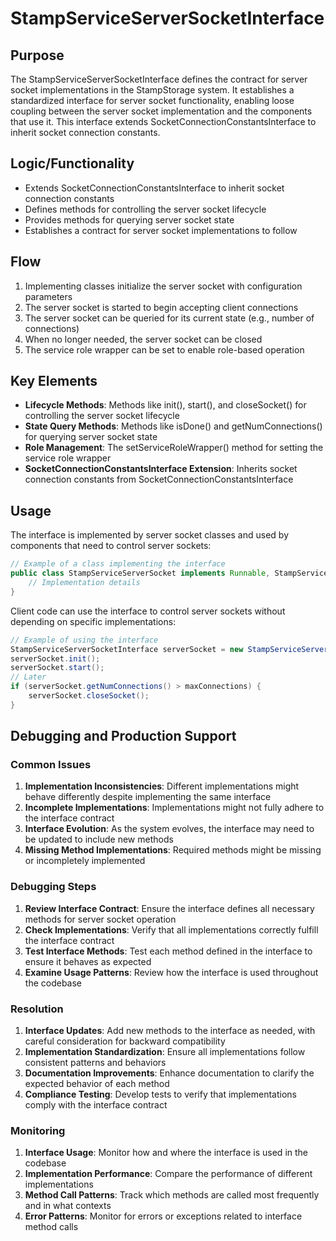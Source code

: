 # StampServiceServerSocketInterface

## Purpose
The StampServiceServerSocketInterface defines the contract for server socket implementations in the StampStorage system. It establishes a standardized interface for server socket functionality, enabling loose coupling between the server socket implementation and the components that use it. This interface extends SocketConnectionConstantsInterface to inherit socket connection constants.

## Logic/Functionality
- Extends SocketConnectionConstantsInterface to inherit socket connection constants
- Defines methods for controlling the server socket lifecycle
- Provides methods for querying server socket state
- Establishes a contract for server socket implementations to follow

## Flow
1. Implementing classes initialize the server socket with configuration parameters
2. The server socket is started to begin accepting client connections
3. The server socket can be queried for its current state (e.g., number of connections)
4. When no longer needed, the server socket can be closed
5. The service role wrapper can be set to enable role-based operation

## Key Elements
- **Lifecycle Methods**: Methods like init(), start(), and closeSocket() for controlling the server socket lifecycle
- **State Query Methods**: Methods like isDone() and getNumConnections() for querying server socket state
- **Role Management**: The setServiceRoleWrapper() method for setting the service role wrapper
- **SocketConnectionConstantsInterface Extension**: Inherits socket connection constants from SocketConnectionConstantsInterface

## Usage
The interface is implemented by server socket classes and used by components that need to control server sockets:

```java
// Example of a class implementing the interface
public class StampServiceServerSocket implements Runnable, StampServiceServerSocketInterface, ServiceRoleObserver {
    // Implementation details
}
```

Client code can use the interface to control server sockets without depending on specific implementations:

```java
// Example of using the interface
StampServiceServerSocketInterface serverSocket = new StampServiceServerSocket(configFileName);
serverSocket.init();
serverSocket.start();
// Later
if (serverSocket.getNumConnections() > maxConnections) {
    serverSocket.closeSocket();
}
```

## Debugging and Production Support

### Common Issues
1. **Implementation Inconsistencies**: Different implementations might behave differently despite implementing the same interface
2. **Incomplete Implementations**: Implementations might not fully adhere to the interface contract
3. **Interface Evolution**: As the system evolves, the interface may need to be updated to include new methods
4. **Missing Method Implementations**: Required methods might be missing or incompletely implemented

### Debugging Steps
1. **Review Interface Contract**: Ensure the interface defines all necessary methods for server socket operation
2. **Check Implementations**: Verify that all implementations correctly fulfill the interface contract
3. **Test Interface Methods**: Test each method defined in the interface to ensure it behaves as expected
4. **Examine Usage Patterns**: Review how the interface is used throughout the codebase

### Resolution
1. **Interface Updates**: Add new methods to the interface as needed, with careful consideration for backward compatibility
2. **Implementation Standardization**: Ensure all implementations follow consistent patterns and behaviors
3. **Documentation Improvements**: Enhance documentation to clarify the expected behavior of each method
4. **Compliance Testing**: Develop tests to verify that implementations comply with the interface contract

### Monitoring
1. **Interface Usage**: Monitor how and where the interface is used in the codebase
2. **Implementation Performance**: Compare the performance of different implementations
3. **Method Call Patterns**: Track which methods are called most frequently and in what contexts
4. **Error Patterns**: Monitor for errors or exceptions related to interface method calls